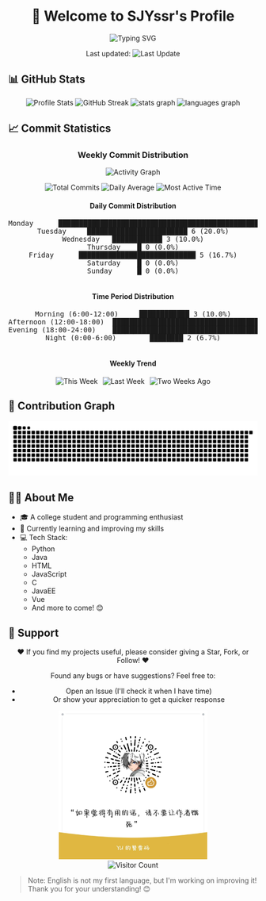 <div align="center">
  <h1>👋 Welcome to SJYssr's Profile</h1>
  
  <img src="https://readme-typing-svg.demolab.com?font=Fira+Code&pause=1000&center=true&vCenter=true&width=435&lines=Welcome+to+SJYssr%F0%9F%98%8A" alt="Typing SVG" />
  
  <p>Last updated: <img src="https://img.shields.io/github/last-commit/SJYssr/SJYssr?label=Last%20Update&style=flat" alt="Last Update" /></p>
</div>

## 📊 GitHub Stats

<div align="center">
  <img src="https://github-widgetbox.vercel.app/api/profile?username=SJYssr&data=followers,repositories,stars,commits" alt="Profile Stats" onerror="this.src='https://img.shields.io/badge/Profile-Stats-blue'" />
  
  <img src="https://github-readme-streak-stats.herokuapp.com?user=SJYssr&theme=dark&hide_border=false&locale=en&short_numbers=false" alt="GitHub Streak" onerror="this.src='https://img.shields.io/badge/Streak-Stats-green'" />
  
  <img src="https://github-readme-stats.vercel.app/api?username=SJYssr&hide_title=false&hide_rank=false&show_icons=true&include_all_commits=true&count_private=true&disable_animations=false&theme=default&locale=en&hide_border=false" height="150" alt="stats graph" onerror="this.src='https://img.shields.io/badge/Stats-Graph-yellow'" />
  
  <img src="https://github-readme-stats.vercel.app/api/top-langs?username=SJYssr&locale=en&hide_title=false&layout=compact&card_width=320&langs_count=5&theme=default&hide_border=true" height="150" alt="languages graph" onerror="this.src='https://img.shields.io/badge/Languages-Graph-red'" />
</div>


## 📈 Commit Statistics

<div align="center">
  <h3>Weekly Commit Distribution</h3>
  
  <img src="https://github-readme-activity-graph.vercel.app/graph?username=SJYssr&theme=github-compact" alt="Activity Graph" />
  
  <p>
    <img src="https://img.shields.io/badge/Total%20Commits-30-orange" alt="Total Commits" />
    <img src="https://img.shields.io/badge/Daily%20Average-7.5-blue" alt="Daily Average" />
    <img src="https://img.shields.io/badge/Most%20Active-Evening-green" alt="Most Active Time" />
  </p>
  
  <h4>Daily Commit Distribution</h4>
  <pre>
Monday      ████████████████████████████████████████████████████████████ 16 (53.3%)
Tuesday     ████████████████████████ 6 (20.0%)
Wednesday   ████████████ 3 (10.0%)
Thursday    █ 0 (0.0%)
Friday      ████████████████████████████ 5 (16.7%)
Saturday    █ 0 (0.0%)
Sunday      █ 0 (0.0%)
  </pre>
  
  <h4>Time Period Distribution</h4>
  <pre>
Morning (6:00-12:00)     ████████████ 3 (10.0%)
Afternoon (12:00-18:00)  ████████████████████████████████████████████ 11 (36.7%)
Evening (18:00-24:00)    ████████████████████████████████████████████████████████ 14 (46.7%)
Night (0:00-6:00)        ████████ 2 (6.7%)
  </pre>
  
  <h4>Weekly Trend</h4>
  <div style="display: flex; justify-content: center; flex-wrap: wrap; gap: 10px;">
    <img src="https://img.shields.io/badge/This%20Week-16%20commits-blue" alt="This Week" />
    <img src="https://img.shields.io/badge/Last%20Week-14%20commits-green" alt="Last Week" />
    <img src="https://img.shields.io/badge/Two%20Weeks%20Ago-0%20commits-yellow" alt="Two Weeks Ago" />
  </div>
</div>

## 🐍 Contribution Graph

<div align="center">
  <img src="https://raw.githubusercontent.com/SJYssr/SJYssr/output/github-contribution-grid-snake.svg" alt="Snake animation" />
</div>

## 👨‍💻 About Me

- 🎓 A college student and programming enthusiast
- 🌱 Currently learning and improving my skills
- 💻 Tech Stack:
  - Python
  - Java
  - HTML
  - JavaScript
  - C
  - JavaEE
  - Vue
  - And more to come! 😊

## 🌟 Support

<div align="center">
  <p>❤️ If you find my projects useful, please consider giving a Star, Fork, or Follow! ❤️</p>
  
  <p>Found any bugs or have suggestions? Feel free to:</p>
  <ul>
    <li>Open an Issue (I'll check it when I have time)</li>
    <li>Or show your appreciation to get a quicker response</li>
  </ul>
  
  <img src="https://github.com/SJYssr/img/raw/main/1/zanshang.jpg" alt="Appreciation" width="300" />
</div>

<div align="center">
  <img src="https://profile-counter.glitch.me/SJYssr/count.svg" alt="Visitor Count" />
</div>

> Note: English is not my first language, but I'm working on improving it! Thank you for your understanding! 😊
